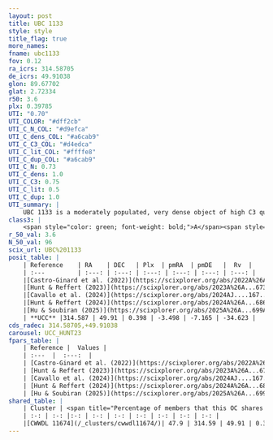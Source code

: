```yaml
---
layout: post
title: UBC 1133
style: style
title_flag: true
more_names: 
fname: ubc1133
fov: 0.12
ra_icrs: 314.58705
de_icrs: 49.91038
glon: 89.67702
glat: 2.72334
r50: 3.6
plx: 0.39785
UTI: "0.70"
UTI_COLOR: "#dff2cb"
UTI_C_N_COL: "#d9efca"
UTI_C_dens_COL: "#a6cab9"
UTI_C_C3_COL: "#d4edca"
UTI_C_lit_COL: "#ffffe8"
UTI_C_dup_COL: "#a6cab9"
UTI_C_N: 0.73
UTI_C_dens: 1.0
UTI_C_C3: 0.75
UTI_C_lit: 0.5
UTI_C_dup: 1.0
UTI_summary: |
    UBC 1133 is a moderately populated, very dense object of high C3 quality. It was recently reported but it is moderately studied in the literature. This object shares a moderate percentage of members with a later reported entry.
class3: |
    <span style="color: green; font-weight: bold;">A</span><span style="color: #FFC300; font-weight: bold;">B</span>
r_50_val: 3.6
N_50_val: 96
scix_url: UBC%201133
posit_table: |
    | Reference    | RA    | DEC   | Plx  | pmRA  | pmDE   |  Rv  |
    | :---         | :---: | :---: | :---: | :---: | :---: | :---: |
    |[Castro-Ginard et al. (2022)](https://scixplorer.org/abs/2022A%26A...661A.118C) | 314.6 | 49.9 | 0.39 | -3.51 | -7.15 | -33.74 |
    |[Hunt & Reffert (2023)](https://scixplorer.org/abs/2023A%26A...673A.114H) | 314.584 | 49.911 | 0.409 | -3.497 | -7.155 | -33.931 |
    |[Cavallo et al. (2024)](https://scixplorer.org/abs/2024AJ....167...12C) | 314.58 | 49.876 | 0.402 | -- | -- | -- |
    |[Hunt & Reffert (2024)](https://scixplorer.org/abs/2024A%26A...686A..42H) | 314.584 | 49.911 | 0.409 | -3.497 | -7.155 | -33.931 |
    |[Hu & Soubiran (2025)](https://scixplorer.org/abs/2025A%26A...699A.246H) | 314.58 | 49.876 | -- | -- | -- | -- |
    | **UCC** |314.587 | 49.91 | 0.398 | -3.498 | -7.165 | -34.623 | 
cds_radec: 314.58705,+49.91038
carousel: UCC_HUNT23
fpars_table: |
    | Reference |  Values |
    | :---  |  :---:  |
    | [Castro-Ginard et al. (2022)](https://scixplorer.org/abs/2022A%26A...661A.118C) | `AV=2.932, Dist=2628, logAge=8.952` |
    | [Hunt & Reffert (2023)](https://scixplorer.org/abs/2023A%26A...673A.114H) | `AV50=3.593, diffAV50=1.597, MOD50=11.884, logAge50=8.937` |
    | [Cavallo et al. (2024)](https://scixplorer.org/abs/2024AJ....167...12C) | `AV50=3.41, dMod50=11.8, logAge50=9.06, [Fe/H]50=0.36` |
    | [Hunt & Reffert (2024)](https://scixplorer.org/abs/2024A%26A...686A..42H) | `MassJ=844.722` |
    | [Hu & Soubiran (2025)](https://scixplorer.org/abs/2025A%26A...699A.246H) | `MA22=0.0, MA23f=-0.26, MA23g=-0.14, MZ23=-0.09, MK24=-0.16, MF24=-0.16` |
shared_table: |
    | Cluster | <span title="Percentage of members that this OC shares with the ones listed">%</span>   | RA   | DEC   | Plx   | pmRA  | pmDE  | Rv | UTI |
    | :-: | :-: |:-: | :-: | :-: | :-: | :-: | :-: | :-: |
    |[CWWDL 11674](/_clusters/cwwdl11674/)| 47.9 | 314.59 | 49.91 | 0.39 | -3.49 | -7.17 | -33.74 |0.0 |
---
```

